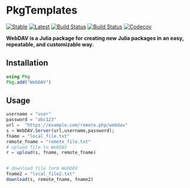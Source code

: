 # PkgTemplates

[![Stable](https://img.shields.io/badge/docs-stable-blue.svg)](https://alexander-barth.github.io/WebDAV.jl/stable)
[![Latest](https://img.shields.io/badge/docs-latest-blue.svg)](https://alexander-barth.github.io/WebDAV.jl/latest)
[![Build Status](https://travis-ci.org/Alexander-Barth/WebDAV.jl.svg?branch=master)](https://travis-ci.org/Alexander-Barth/WebDAV.jl)
[![Build Status](https://ci.appveyor.com/api/projects/status/r24xamruqlm88uti/branch/master?svg=true)](https://ci.appveyor.com/project/christopher-dG/pkgtemplates-jl/branch/master)
[![Codecov](https://codecov.io/gh/Alexander-Barth/WebDAV.jl/branch/master/graph/badge.svg)](https://codecov.io/gh/Alexander-Barth/WebDAV.jl)

**WebDAV is a Julia package for creating new Julia packages in an easy,
repeatable, and customizable way.**

## Installation

```julia
using Pkg
Pkg.add("WebDAV")
```

## Usage

```julia
username = "user"
password = "abc123"
url =  "https://example.com/remote.php/webdav"
s = WebDAV.Server(url,username,password);
fname = "local_file.txt"
remote_fname = "remote_file.txt"
# upload file to WebDAV
r = upload(s, fname, remote_fname)


# download file form WebDAV
fname2 = "local_file2.txt"
download(s, remote_fname, fname2)
```
